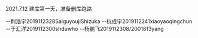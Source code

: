 2021.7.12 建库第一天，准备删库跑路


--荆浩宇2019112328SaiguyoujiShizuka
--杭成宇2019112241xiaoyaoqingchun
--于汇洋2019112300shduwho
--杨鹏飞2019112308/2001813yang